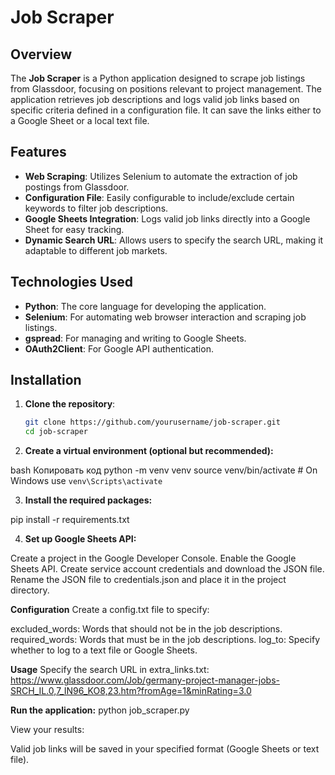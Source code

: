 # Job Scraper

## Overview

The **Job Scraper** is a Python application designed to scrape job listings from Glassdoor, focusing on positions relevant to project management. The application retrieves job descriptions and logs valid job links based on specific criteria defined in a configuration file. It can save the links either to a Google Sheet or a local text file.

## Features

- **Web Scraping**: Utilizes Selenium to automate the extraction of job postings from Glassdoor.
- **Configuration File**: Easily configurable to include/exclude certain keywords to filter job descriptions.
- **Google Sheets Integration**: Logs valid job links directly into a Google Sheet for easy tracking.
- **Dynamic Search URL**: Allows users to specify the search URL, making it adaptable to different job markets.

## Technologies Used

- **Python**: The core language for developing the application.
- **Selenium**: For automating web browser interaction and scraping job listings.
- **gspread**: For managing and writing to Google Sheets.
- **OAuth2Client**: For Google API authentication.

## Installation

1. **Clone the repository**:
   ```bash
   git clone https://github.com/yourusername/job-scraper.git
   cd job-scraper

2. **Create a virtual environment (optional but recommended):**

bash
Копировать код
python -m venv venv
source venv/bin/activate  # On Windows use `venv\Scripts\activate`

3. **Install the required packages:**

pip install -r requirements.txt

4. **Set up Google Sheets API:**

Create a project in the Google Developer Console.
Enable the Google Sheets API.
Create service account credentials and download the JSON file.
Rename the JSON file to credentials.json and place it in the project directory.

**Configuration**
Create a config.txt file to specify:

excluded_words: Words that should not be in the job descriptions.
required_words: Words that must be in the job descriptions.
log_to: Specify whether to log to a text file or Google Sheets.

**Usage**
Specify the search URL in extra_links.txt:
https://www.glassdoor.com/Job/germany-project-manager-jobs-SRCH_IL.0,7_IN96_KO8,23.htm?fromAge=1&minRating=3.0

**Run the application:**
python job_scraper.py

View your results:

Valid job links will be saved in your specified format (Google Sheets or text file).
